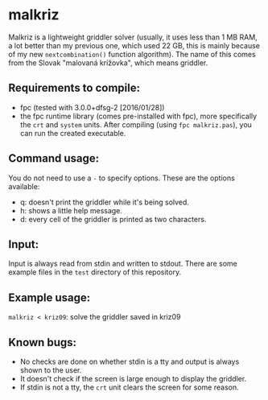 # malkriz
Malkriz is a lightweight griddler solver (usually, it uses less than 1 MB RAM, a lot better than my previous one, which used 22 GB, this is mainly because of my new `nextcombination()` function algorithm).
The name of this comes from the Slovak "malovaná krížovka", which means griddler.

## Requirements to compile:
- fpc (tested with 3.0.0+dfsg-2 \[2016/01/28\])
- the fpc runtime library (comes pre-installed with fpc), more specifically the `crt` and `system` units.
After compiling (using `fpc malkriz.pas`), you can run the created executable.

## Command usage:
You do not need to use a `-` to specify options. These are the options available:
- q: doesn't print the griddler while it's being solved.
- h: shows a little help message.
- d: every cell of the griddler is printed as two characters.

## Input:
Input is always read from stdin and written to stdout. There are some example files in the `test` directory of this repository.

## Example usage:
`malkriz < kriz09`: solve the griddler saved in kriz09

## Known bugs:
- No checks are done on whether stdin is a tty and output is always shown to the user.
- It doesn't check if the screen is large enough to display the griddler.
- If stdin is not a tty, the `crt` unit clears the screen for some reason.
